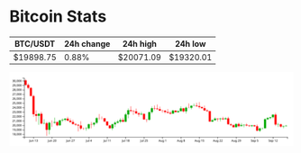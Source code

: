 # Bitcoin Stats

BTC/USDT|24h change|24h high|24h low|
|---|---|---|---|
|$19898.75|0.88%|$20071.09|$19320.01|

<img src="./chart.svg">
